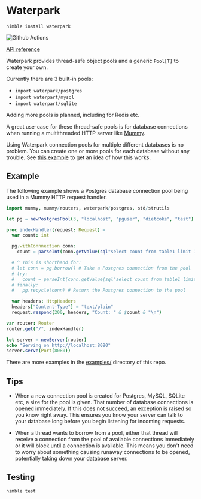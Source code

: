 # Waterpark

`nimble install waterpark`

![Github Actions](https://github.com/guzba/waterpark/workflows/Github%20Actions/badge.svg)

[API reference](https://guzba.github.io/waterpark/)

Waterpark provides thread-safe object pools and a generic `Pool[T]` to create your own.

Currently there are 3 built-in pools:

* `import waterpark/postgres`
* `import waterpart/mysql`
* `import waterpart/sqlite`

Adding more pools is planned, including for Redis etc.

A great use-case for these thread-safe pools is for database connections when running
a multithreaded HTTP server like [Mummy](https://github.com/guzba/mummy).

Using Waterpark connection pools for multiple different databases is no problem. You can create one or more pools for each database without any trouble. See [this example](https://github.com/guzba/waterpark/blob/master/examples/mummy_sqlite.nim) to get an idea of how this works.

## Example

The following example shows a Postgres database connection pool being used in a Mummy HTTP request handler.

```nim
import mummy, mummy/routers, waterpark/postgres, std/strutils

let pg = newPostgresPool(3, "localhost", "pguser", "dietcoke", "test")

proc indexHandler(request: Request) =
  var count: int

  pg.withConnnection conn:
    count = parseInt(conn.getValue(sql"select count from table1 limit 1"))

  # ^ This is shorthand for:
  # let conn = pg.borrow() # Take a Postgres connection from the pool
  # try:
  #   count = parseInt(conn.getValue(sql"select count from table1 limit 1"))
  # finally:
  #   pg.recycle(conn) # Return the Postgres connection to the pool

  var headers: HttpHeaders
  headers["Content-Type"] = "text/plain"
  request.respond(200, headers, "Count: " & $count & "\n")

var router: Router
router.get("/", indexHandler)

let server = newServer(router)
echo "Serving on http://localhost:8080"
server.serve(Port(8080))
```

There are more examples in the [examples/](https://github.com/guzba/waterpark/tree/master/examples) directory of this repo.

## Tips

* When a new connection pool is created for Postgres, MySQL, SQLite etc, a size for the pool is given. That number of database connections is opened immediately. If this does not succeed, an exception is raised so you know right away. This ensures you know your server can talk to your database long before you begin listening for incoming requests.

* When a thread wants to borrow from a pool, either that thread will receive a connection from the pool of available connections immediately or it will block until a connection is available. This means you don't need to worry about something causing runaway connections to be opened, potentially taking down your database server.

## Testing

`nimble test`
